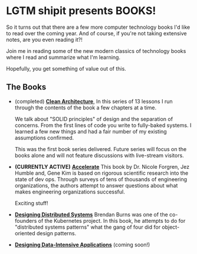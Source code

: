 # LGTM shipit presents BOOKS!  

So it turns out that there are a few more computer technology books I'd like to read over the coming year. And of course, if you're not taking extensive notes, are you even reading it?!

Join me in reading some of the new modern classics of technology books where I read and summarize what I'm learning.

Hopefully, you get something of value out of this.

## The Books

-  (completed) [**Clean Architecture**](./clean-architecture/), In this series of 13 lessons I run through the contents of the book a few chapters at a time.

    We talk about "SOLID principles" of design and the separation of concerns. From the first lines of code you write to fully-baked systems. I learned a few new things and had a fair number of my existing assumptions confirmed.

    This was the first book series delivered. Future series will focus on the books alone and will not feature discussions with live-stream visitors.

- **(CURRENTLY ACTIVE)** [**Accelerate**](./accelerate/) This book by Dr. Nicole Forgren, Jez Humble and, Gene Kim is based on rigorous scientific research into the state of dev ops. Through surveys of tens of thousands of engineering organizations, the authors attempt to answer questions about what makes engineering organizations successful.

  Exciting stuff!

- [**Designing Distributed Systems**](./designing-distributed-systems) Brendan Burns was one of the co-founders of the Kubernetes project. In this book, he attempts to do for "distributed systems patterns" what the gang of four did for object-oriented design patterns.

- [**Designing Data-Intensive Applications**](./designing-data-intensive-applications) (coming soon!)
